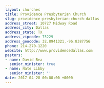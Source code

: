```yaml
---
layout: churches
title: Providence Presbyterian Church
slug: providence-presbyterian-church-dallas
address_street: 10727 Midway Road
address_city: Dallas
address_state: TX
address_zipcode: 75229
address_geocode: 32.8941321,-96.8387756
phone: 214-270-1220
website: http://www.providencedallas.com
pastors:
- name: David Rea
  senior_minister: true
- name: Nate Libby
  senior_minister: ''
date: 2017-04-28 00:00:00 +0000
---
```



